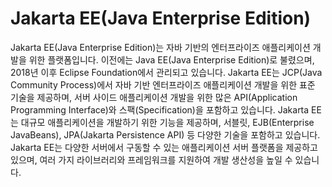 # Jakarta EE(Java Enterprise Edition)

Jakarta EE(Java Enterprise Edition)는 자바 기반의 엔터프라이즈 애플리케이션 개발을 위한 플랫폼입니다. 이전에는 Java EE(Java Enterprise Edition)로 불렸으며, 2018년 이후 Eclipse Foundation에서 관리되고 있습니다. Jakarta EE는 JCP(Java Community Process)에서 자바 기반 엔터프라이즈 애플리케이션 개발을 위한 표준 기술을 제공하며, 서버 사이드 애플리케이션 개발을 위한 많은 API(Application Programming Interface)와 스팩(Specification)을 포함하고 있습니다. Jakarta EE는 대규모 애플리케이션을 개발하기 위한 기능을 제공하며, 서블릿, EJB(Enterprise JavaBeans), JPA(Jakarta Persistence API) 등 다양한 기술을 포함하고 있습니다. Jakarta EE는 다양한 서버에서 구동할 수 있는 애플리케이션 서버 플랫폼을 제공하고 있으며, 여러 가지 라이브러리와 프레임워크를 지원하여 개발 생산성을 높일 수 있습니다.
